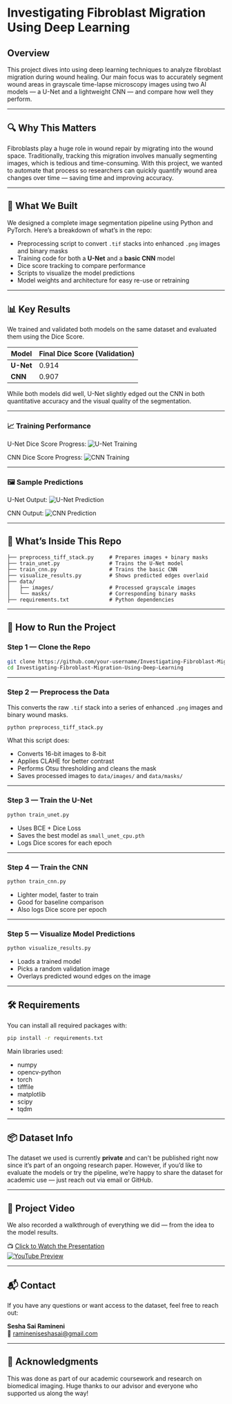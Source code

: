 
# Investigating Fibroblast Migration Using Deep Learning

## Overview

This project dives into using deep learning techniques to analyze fibroblast migration during wound healing. Our main focus was to accurately segment wound areas in grayscale time-lapse microscopy images using two AI models — a U-Net and a lightweight CNN — and compare how well they perform.

---

## 🔍 Why This Matters

Fibroblasts play a huge role in wound repair by migrating into the wound space. Traditionally, tracking this migration involves manually segmenting images, which is tedious and time-consuming. With this project, we wanted to automate that process so researchers can quickly quantify wound area changes over time — saving time and improving accuracy.

---

## 🧠 What We Built

We designed a complete image segmentation pipeline using Python and PyTorch. Here’s a breakdown of what’s in the repo:

- Preprocessing script to convert `.tif` stacks into enhanced `.png` images and binary masks  
- Training code for both a **U-Net** and a **basic CNN** model  
- Dice score tracking to compare performance  
- Scripts to visualize the model predictions  
- Model weights and architecture for easy re-use or retraining  

---

## 📊 Key Results

We trained and validated both models on the same dataset and evaluated them using the Dice Score.

| Model     | Final Dice Score (Validation) |
|-----------|-------------------------------|
| **U-Net** | 0.914                         |
| **CNN**   | 0.907                         |

While both models did well, U-Net slightly edged out the CNN in both quantitative accuracy and the visual quality of the segmentation.

---

### 📈 Training Performance

U-Net Dice Score Progress:
![U-Net Training](https://github.com/user-attachments/assets/3cdb5154-4343-4a0e-b5cc-be3bb42c005f)

CNN Dice Score Progress:
![CNN Training](https://github.com/user-attachments/assets/eca3afc9-675e-4275-a8d8-4be28b35fa17)

---

### 🖼 Sample Predictions

U-Net Output:
![U-Net Prediction](https://github.com/user-attachments/assets/179ef56f-fb85-4492-b223-fac041b19b6f)

CNN Output:
![CNN Prediction](https://github.com/user-attachments/assets/a3d30e7e-e365-4031-a6cc-1dc4c6ba9aac)

---

## 📁 What’s Inside This Repo

```
├── preprocess_tiff_stack.py     # Prepares images + binary masks
├── train_unet.py                # Trains the U-Net model
├── train_cnn.py                 # Trains the basic CNN
├── visualize_results.py         # Shows predicted edges overlaid
├── data/
│   ├── images/                  # Processed grayscale images
│   └── masks/                   # Corresponding binary masks
├── requirements.txt             # Python dependencies
```

---

## 🧪 How to Run the Project

### Step 1 — Clone the Repo

```bash
git clone https://github.com/your-username/Investigating-Fibroblast-Migration-Using-Deep-Learning.git
cd Investigating-Fibroblast-Migration-Using-Deep-Learning
```

---

### Step 2 — Preprocess the Data

This converts the raw `.tif` stack into a series of enhanced `.png` images and binary wound masks.

```bash
python preprocess_tiff_stack.py
```

What this script does:
- Converts 16-bit images to 8-bit  
- Applies CLAHE for better contrast  
- Performs Otsu thresholding and cleans the mask  
- Saves processed images to `data/images/` and `data/masks/`

---

### Step 3 — Train the U-Net

```bash
python train_unet.py
```

- Uses BCE + Dice Loss  
- Saves the best model as `small_unet_cpu.pth`  
- Logs Dice scores for each epoch

---

### Step 4 — Train the CNN

```bash
python train_cnn.py
```

- Lighter model, faster to train  
- Good for baseline comparison  
- Also logs Dice score per epoch

---

### Step 5 — Visualize Model Predictions

```bash
python visualize_results.py
```

- Loads a trained model  
- Picks a random validation image  
- Overlays predicted wound edges on the image

---

## 🛠 Requirements

You can install all required packages with:

```bash
pip install -r requirements.txt
```

Main libraries used:
- numpy  
- opencv-python  
- torch  
- tifffile  
- matplotlib  
- scipy  
- tqdm  

---

## 📦 Dataset Info

The dataset we used is currently **private** and can't be published right now since it’s part of an ongoing research paper. However, if you’d like to evaluate the models or try the pipeline, we’re happy to share the dataset for academic use — just reach out via email or GitHub.

---

## 🎥 Project Video

We also recorded a walkthrough of everything we did — from the idea to the model results.

📺 [Click to Watch the Presentation](https://youtu.be/cl-s5VzJd5g)  
[![YouTube Preview](https://img.youtube.com/vi/cl-s5VzJd5g/0.jpg)](https://youtu.be/cl-s5VzJd5g)

---

## 📬 Contact

If you have any questions or want access to the dataset, feel free to reach out:

**Sesha Sai Ramineni**  
📧 ramineniseshasai@gmail.com

---

## 🙌 Acknowledgments

This was done as part of our academic coursework and research on biomedical imaging. Huge thanks to our advisor and everyone who supported us along the way!
